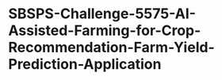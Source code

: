 # SBSPS-Challenge-5575-AI-Assisted-Farming-for-Crop-Recommendation-Farm-Yield-Prediction-Application
